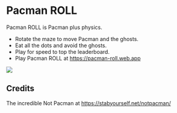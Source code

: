 # Pacman ROLL
Pacman ROLL is Pacman plus physics.

* Rotate the maze to move Pacman and the ghosts.
* Eat all the dots and avoid the ghosts. 
* Play for speed to top the leaderboard. 
* Play Pacman ROLL at https://pacman-roll.web.app  

![](https://raw.githubusercontent.com/duncanhawthorne/pacman-roll/main/pacman_roll.png)

Credits
-----------
The incredible Not Pacman at https://stabyourself.net/notpacman/